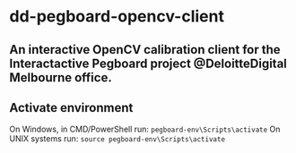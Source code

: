 # dd-pegboard-opencv-client
An interactive OpenCV calibration client for the Interactactive Pegboard project @DeloitteDigital Melbourne office.
---
## Activate environment
On Windows, in CMD/PowerShell run:
`pegboard-env\Scripts\activate`
On UNIX systems run:
`source pegboard-env\Scripts\activate`
